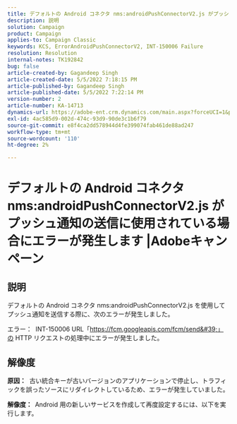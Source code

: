 ```yaml
---
title: デフォルトの Android コネクタ nms:androidPushConnectorV2.js がプッシュ通知の送信に使用されている場合にエラーが発生します |Adobeキャンペーン
description: 説明
solution: Campaign
product: Campaign
applies-to: Campaign Classic
keywords: KCS, ErrorAndroidPushConnectorV2, INT-150006 Failure
resolution: Resolution
internal-notes: TK192842
bug: false
article-created-by: Gagandeep Singh
article-created-date: 5/5/2022 7:18:15 PM
article-published-by: Gagandeep Singh
article-published-date: 5/5/2022 7:22:14 PM
version-number: 2
article-number: KA-14713
dynamics-url: https://adobe-ent.crm.dynamics.com/main.aspx?forceUCI=1&pagetype=entityrecord&etn=knowledgearticle&id=6036cf1a-a8cc-ec11-a7b5-6045bd00dd66
exl-id: 4ac585d9-002d-474c-93d9-90de3c1b6f79
source-git-commit: e8f4ca2dd578944d4fe399074fab461de88ad247
workflow-type: tm+mt
source-wordcount: '110'
ht-degree: 2%

---
```


# デフォルトの Android コネクタ nms:androidPushConnectorV2.js がプッシュ通知の送信に使用されている場合にエラーが発生します |Adobeキャンペーン

## 説明




デフォルトの Android コネクタ nms:androidPushConnectorV2.js を使用してプッシュ通知を送信する際に、次のエラーが発生しました。

エラー：  INT-150006 URL「https://fcm.googleapis.com/fcm/send&#39;」の HTTP リクエストの処理中にエラーが発生しました。


## 解像度


<b>原因：</b>  古い統合キーが古いバージョンのアプリケーションで停止し、トラフィックを誤ったソースにリダイレクトしているため、エラーが発生していました。

<b>解像度：  </b>Android 用の新しいサービスを作成して再度設定するには、以下を実行します。
